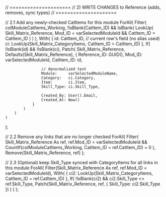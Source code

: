 // =====================
// 2) WRITE CHANGES to Reference (adds, removes, sync types)
// =====================

// 2.1 Add any newly-checked CatItems for this module
ForAll(
    Filter(
        colModuleCatItems_Working,
        !IsBlank(CatItem_ID) &&
        IsBlank(
            LookUp(
                Skill_Matrix_Reference,
                Mod_ID = varSelectedModuleId && CatItem_ID = CatItem_ID
            )
        )
    ),
    With(
        {
            id: CatItem_ID, // current row's field (no alias used)
            ci: LookUp(Skill_Matrix_CategoryItems, CatItem_ID = CatItem_ID)
        },
        If(
            !IsBlank(id) && !IsBlank(ci),
            Patch(
                Skill_Matrix_Reference,
                Defaults(Skill_Matrix_Reference),
                {
                    Reference_ID: GUID(),
                    Mod_ID: varSelectedModuleId,
                    CatItem_ID: id,

                    // denormalized text
                    Module:     varSelectedModuleName,
                    Category:   ci.Category,
                    Item:       ci.Item,
                    Skill_Type: ci.Skill_Type,

                    Created_By: User().Email,
                    Created_At: Now()
                }
            )
        )
    )
);

// 2.2 Remove any links that are no longer checked
ForAll(
    Filter(
        Skill_Matrix_Reference As ref,
        ref.Mod_ID = varSelectedModuleId &&
        CountIf(colModuleCatItems_Working, CatItem_ID = ref.CatItem_ID) = 0
    ),
    Remove(Skill_Matrix_Reference, ref)
);

// 2.3 (Optional) keep Skill_Type synced with CategoryItems for all links in this module
ForAll(
    Filter(Skill_Matrix_Reference As ref, ref.Mod_ID = varSelectedModuleId),
    With(
        { ci2: LookUp(Skill_Matrix_CategoryItems, CatItem_ID = ref.CatItem_ID) },
        If(
            !IsBlank(ci2) && ci2.Skill_Type <> ref.Skill_Type,
            Patch(Skill_Matrix_Reference, ref, { Skill_Type: ci2.Skill_Type })
        )
    )
);
